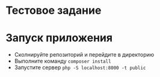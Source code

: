 # Тестовое задание

# Запуск приложения
- Сколнируйте репозиторий и перейдите в директорию
- Выполните команду ```composer install``` 
- Запустите сервер ```php -S localhost:8000 -t public```